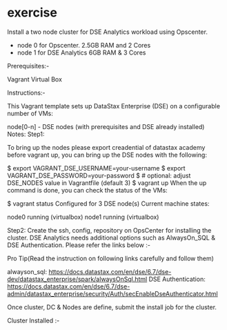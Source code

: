 # exercise
Install a two node cluster for DSE Analytics workload using Opscenter.
   - node 0 for Opscenter. 2.5GB RAM and 2 Cores
   - node 1 for DSE Analytics 6GB RAM & 3 Cores
   

Prerequisites:-

Vagrant
Virtual Box

Instructions:-

This Vagrant template sets up DataStax Enterprise (DSE) on a configurable number of VMs:

node[0-n] - DSE nodes (with prerequisites and DSE already installed)
Notes:
Step1:

To bring up the nodes please export creadential of datastax academy before vagrant up, you can bring up the DSE nodes with the following:

$ export VAGRANT_DSE_USERNAME=your-username
$ export VAGRANT_DSE_PASSWORD=your-password
$ # optional: adjust DSE_NODES value in Vagrantfile (default 3)
$ vagrant up
When the up command is done, you can check the status of the VMs:

$ vagrant status
Configured for 3 DSE node(s)
Current machine states:

node0           running (virtualbox)
node1           running (virtualbox)

Step2: Create the ssh, config, repository on OpsCenter for installing the cluster.
DSE Analytics needs additional options such as AlwaysOn_SQL & DSE Authentication. Please refer the links below :-

Pro Tip(Read the instruction on following links carefully and follow them)

alwayson_sql: https://docs.datastax.com/en/dse/6.7/dse-dev/datastax_enterprise/spark/alwaysOnSql.html
DSE Authentication: https://docs.datastax.com/en/dse/6.7/dse-admin/datastax_enterprise/security/Auth/secEnableDseAuthenticator.html

Once cluster, DC & Nodes are define, submit the install job for the cluster. 

Cluster Installed :- 






